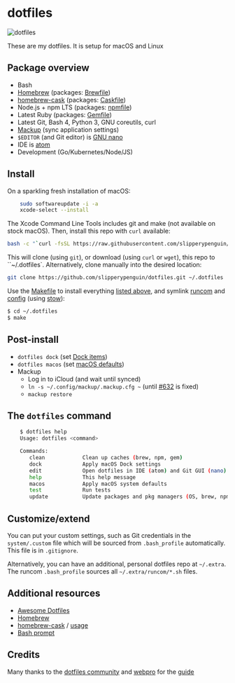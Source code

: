 # dotfiles
![dotfiles](https://i.imgur.com/wKDfQxw.png)


These are my dotfiles. It is setup for macOS and Linux

## Package overview
* Bash
* [Homebrew](https://brew.sh) (packages: [Brewfile](./install/Brewfile))
* [homebrew-cask](https://caskroom.github.io) (packages: [Caskfile](./install/Caskfile))
* Node.js + npm LTS (packages: [npmfile](./install/npmfile))
* Latest Ruby (packages: [Gemfile](./install/Gemfile))
* Latest Git, Bash 4, Python 3, GNU coreutils, curl
* [Mackup](https://github.com/lra/mackup) (sync application settings)
* `$EDITOR` (and Git editor) is [GNU nano](https://www.nano-editor.org)
* IDE is [atom](https://atom.io)
* Development (Go/Kubernetes/Node/JS)

## Install
On a sparkling fresh installation of macOS:
```bash
    sudo softwareupdate -i -a
    xcode-select --install
```

The Xcode Command Line Tools includes git and make (not available on stock macOS). Then, install this repo with `curl` available:
```bash
bash -c "`curl -fsSL https://raw.githubusercontent.com/slipperypenguin/dotfiles/master/remote-install.sh`"
```

This will clone (using `git`), or download (using `curl` or `wget`), this repo to ``~/.dotfiles`. Alternatively, clone manually into the desired location:

```bash
git clone https://github.com/slipperypenguin/dotfiles.git ~/.dotfiles
```

Use the [Makefile](./Makefile) to install everything [listed above](#package-overview), and symlink [runcom](./runcom) and [config](./config) (using [stow](https://www.gnu.org/software/stow/)):

```bash
$ cd ~/.dotfiles
$ make
```


## Post-install
- `dotfiles dock` (set [Dock items](./macos/dock.sh))
- `dotfiles macos` (set [macOS defaults](./macos/defaults.sh))
- Mackup
  - Log in to iCloud (and wait until synced)
  - `ln -s ~/.config/mackup/.mackup.cfg ~` (until [#632](https://github.com/lra/mackup/pull/632) is fixed)
  - `mackup restore`



## The `dotfiles` command
```bash
    $ dotfiles help
    Usage: dotfiles <command>

    Commands:
       clean            Clean up caches (brew, npm, gem)
       dock             Apply macOS Dock settings
       edit             Open dotfiles in IDE (atom) and Git GUI (nano)
       help             This help message
       macos            Apply macOS system defaults
       test             Run tests
       update           Update packages and pkg managers (OS, brew, npm, gem)
```

## Customize/extend
You can put your custom settings, such as Git credentials in the `system/.custom` file which will be sourced from `.bash_profile` automatically. This file is in `.gitignore`.

Alternatively, you can have an additional, personal dotfiles repo at `~/.extra`. The runcom `.bash_profile` sources all `~/.extra/runcom/*.sh` files.



## Additional resources
* [Awesome Dotfiles](https://github.com/webpro/awesome-dotfiles)
* [Homebrew](https://brew.sh)
* [homebrew-cask](https://caskroom.github.io) / [usage](https://github.com/phinze/homebrew-cask/blob/master/USAGE.md)
* [Bash prompt](https://wiki.archlinux.org/index.php/Color_Bash_Prompt)



## Credits
Many thanks to the [dotfiles community](https://dotfiles.github.io) and [webpro](https://github.com/webpro/dotfiles) for the [guide](https://medium.com/@webprolific/getting-started-with-dotfiles-43c3602fd789)
